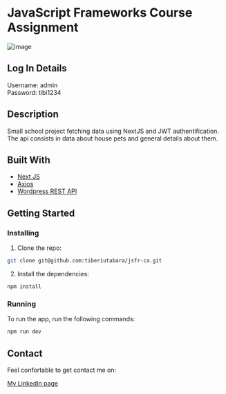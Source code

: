 # JavaScript Frameworks Course Assignment

![image](https://tab-portfolio.netlify.app/static/media/jsfrca.e0c51c26f14d87575e55.jpg)

## Log In Details

Username: admin <br />
Password: tibi1234

## Description

Small school project fetching data using NextJS and JWT authentification. <br />
The api consists in data about house pets and general details about them.

## Built With

- [Next JS](https://nextjs.org/)
- [Axios](https://axios-http.com/)
- [Wordpress REST API](https://developer.wordpress.com/docs/api/)

## Getting Started

### Installing

1. Clone the repo:

```bash
git clone git@github.com:tiberiutabara/jsfr-ca.git
```

2. Install the dependencies:

```
npm install
```

### Running

To run the app, run the following commands:

```bash
npm run dev
```

## Contact

Feel confortable to get contact me on:

[My LinkedIn page](https://www.linkedin.com/in/tiberiu-tabara-10a7a612a/)
